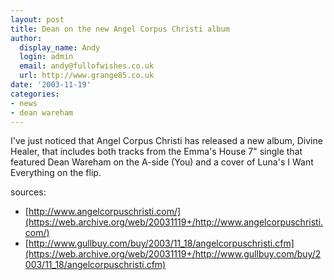 ```yaml
---
layout: post
title: Dean on the new Angel Corpus Christi album
author:
  display_name: Andy
  login: admin
  email: andy@fullofwishes.co.uk
  url: http://www.grange85.co.uk
date: '2003-11-19'
categories:
- news
- dean wareham
---
```

I've just noticed that Angel Corpus Christi has released a new album, Divine Healer, that includes both tracks from the Emma's House 7" single that featured Dean Wareham on the A-side (You) and a cover of Luna's I Want Everything on the flip.


sources:
 - [http://www.angelcorpuschristi.com/](https://web.archive.org/web/20031119+/http://www.angelcorpuschristi.com/)
 - [http://www.gullbuy.com/buy/2003/11_18/angelcorpuschristi.cfm](https://web.archive.org/web/20031119+/http://www.gullbuy.com/buy/2003/11_18/angelcorpuschristi.cfm)
